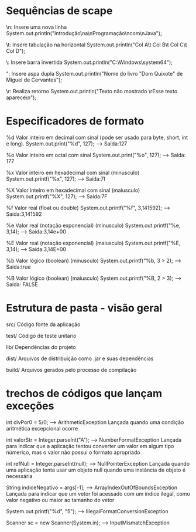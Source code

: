 # Sequências de scape

\n: Insere uma nova linha
System.out.println("Introdução\na\nProgramação\ncom\nJava");

\t: Insere tabulação na horizontal
System.out.println("Col A\t Col B\t Col C\t Col D");

\\: Insere barra invertida
System.out.println("C:\\Windows\\system64");

\": Insere aspa dupla
System.out.println("Nome do livro \"Dom Quixote\" de Miguel de Cervantes");

\r: Realiza retorno 
System.out.println("Texto não mostrado \rEsse texto aparece\n");

# Especificadores de formato

%d Valor inteiro em decimal com sinal (pode ser usado para byte, short, int e long). 
System.out.print("%d", 127); --> Saída:127

%o Valor inteiro em octal com sinal
System.out.print("%o", 127); --> Saída: 177

%x Valor inteiro em hexadecimal com sinal (minusculo)
System.out.printf("%x", 127); --> Saída:7f

%X Valor inteiro em hexadecimal com sinal (maiusculo)
System.out.printf("%X", 127); --> Saída:7F

%f Valor real (float ou double)
System.out.printf("%f", 3,141592); --> Saída:3,141592

%e Valor real (notação exponencial) (minusculo)
System.out.printf("%e, 3,14); --> Saída:3,14e+00

%E Valor real (notação exponencial) (maiusculo)
System.out.printf("%E, 3,14); --> Saída:3,14E+00

%b Valor lógico (boolean) (minusculo)
System.out.printf("%b, 3 > 2); --> Saída:true

%B Valor lógico (boolean) (maiusculo)
System.out.printf("%B, 2 > 3); --> Saída: FALSE

# Estrutura de pasta - visão geral

src/ Código fonte da aplicação

test/ Código de teste unitário

lib/ Dependências do projeto

dist/ Arquivos de distribuição como .jar e suas dependências

build/ Arquivos gerados pelo processo de compilação

# trechos de códigos que lançam exceções

int divPor0 = 5/0; --> ArithmeticException
Lançada quando uma condição aritmética excepcional ocorre

int valorStr =  Integer.parseInt("A"); --> NumberFormatException
Lançada para indicar que a aplicação tentou converter um valor em algum tipo númerico, mas o valor não possui o formato apropriado

int refNull = Integer.parseInt(null); --> NullPointerException
Lançada quando uma aplicação tenta usar um objeto null quando uma instância de objeto é necessária 

String indiceNegativo = args[-1]; --> ArrayIndexOutOfBoundsException
Lançada para indicar que um vetor foi acessado com um índice ilegal, como valor negativo ou maior ao tamanho do vetor

System.out.printf("%d", "5"); --> IllegalFormatConversionException

Scanner sc = new Scanner(System.in); --> InputMismatchException
